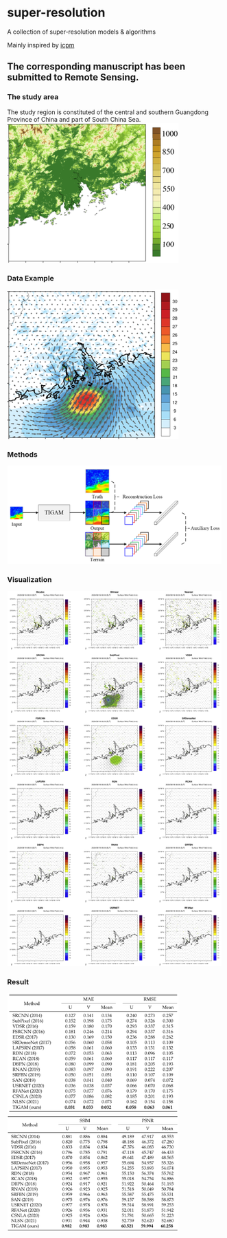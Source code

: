 # super-resolution
A collection of super-resolution models & algorithms

Mainly inspired by [icpm](https://github.com/icpm)

## The corresponding manuscript has been submitted to Remote Sensing.

### The study area
The study region is constituted of the central and southern Guangdong Province of China and part of South China Sea.
<img src="https://github.com/Tsingzao/TIGAM/blob/main/img/area.png" width="400"  alt="area"/><br/>

### Data Example
<img src="https://github.com/Tsingzao/TIGAM/blob/main/img/data.png" width="400"  alt="area"/><br/>

### Methods
<img src="https://github.com/Tsingzao/TIGAM/blob/main/img/method.png" width="500"  alt="area"/><br/>

### Visualization
<img src="https://github.com/Tsingzao/TIGAM/blob/main/img/result.png" width="500"  alt="area"/><br/>

### Result
<img src="https://github.com/Tsingzao/TIGAM/blob/main/img/result1.png" width="400"  alt="area"/><br/>
<img src="https://github.com/Tsingzao/TIGAM/blob/main/img/result2.png" width="400"  alt="area"/><br/>

